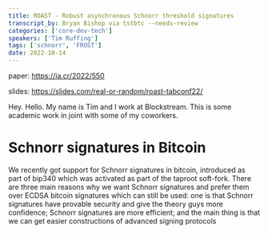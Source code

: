 ```yaml
---
title: ROAST - Robust asynchronous Schnorr threshold signatures
transcript_by: Bryan Bishop via tstbtc --needs-review
categories: ['core-dev-tech']
speakers: ['Tim Ruffing']
tags: ['schnorr', 'FROST']
date: 2022-10-14
---
```


paper: <https://ia.cr/2022/550>

slides: <https://slides.com/real-or-random/roast-tabconf22/>

Hey. Hello. My name is Tim and I work at Blockstream. This is some academic work in joint with some of my coworkers.

# Schnorr signatures in Bitcoin

We recently got support for Schnorr signatures in bitcoin, introduced as part of bip340 which was activated as part of the taproot soft-fork. There are three main reasons why we want Schnorr signatures and prefer them over ECDSA bitcoin signatures which can still be used: one is that Schnorr signatures have provable security and give the theory guys more confidence; Schnorr signatures are more efficient; and the main thing is that we can get easier constructions of advanced signing protocols
